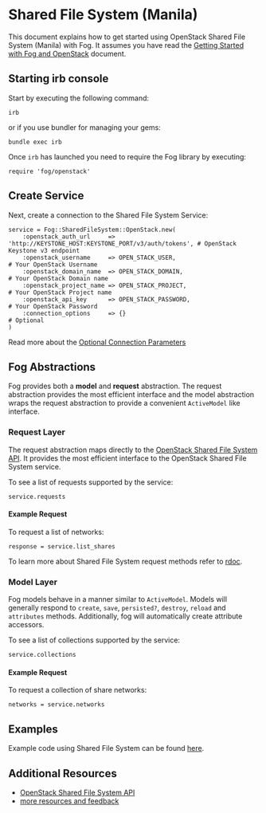 # Shared File System (Manila)

This document explains how to get started using OpenStack Shared File System (Manila) with Fog. It assumes you have read the [Getting Started with Fog and OpenStack](getting_started.md) document.

## Starting irb console

Start by executing the following command:
```
irb
```

or if you use bundler for managing your gems:
```
bundle exec irb
```

Once `irb` has launched you need to require the Fog library by executing:
```
require 'fog/openstack'
```
## Create Service

Next, create a connection to the Shared File System Service:
```
service = Fog::SharedFileSystem::OpenStack.new(
	:openstack_auth_url     => 'http://KEYSTONE_HOST:KEYSTONE_PORT/v3/auth/tokens', # OpenStack Keystone v3 endpoint
	:openstack_username     => OPEN_STACK_USER,                                     # Your OpenStack Username
	:openstack_domain_name  => OPEN_STACK_DOMAIN,                                   # Your OpenStack Domain name
	:openstack_project_name => OPEN_STACK_PROJECT,                                  # Your OpenStack Project name
	:openstack_api_key      => OPEN_STACK_PASSWORD,                                 # Your OpenStack Password
	:connection_options     => {}                                                   # Optional
)
```

Read more about the [Optional Connection Parameters](common/connection_params.md)

## Fog Abstractions

Fog provides both a **model** and **request** abstraction. The request abstraction provides the most efficient interface and the model abstraction wraps the request abstraction to provide a convenient `ActiveModel` like interface.

### Request Layer

The request abstraction maps directly to the [OpenStack Shared File System API](http://developer.openstack.org/api-ref/shared-file-systems). It provides the most efficient interface to the OpenStack Shared File System service.

To see a list of requests supported by the service:
```
service.requests
```

#### Example Request

To request a list of networks:
```
response = service.list_shares
```

To learn more about Shared File System request methods refer to [rdoc](http://www.rubydoc.info/gems/fog-openstack/Fog/SharedFileSystem/OpenStack/Real).

### Model Layer

Fog models behave in a manner similar to `ActiveModel`. Models will generally respond to `create`, `save`,  `persisted?`, `destroy`, `reload` and `attributes` methods. Additionally, fog will automatically create attribute accessors.

To see a list of collections supported by the service:
```
service.collections
```

#### Example Request

To request a collection of share networks:
```
networks = service.networks
```

## Examples

Example code using Shared File System can be found [here](https://github.com/fog/fog-openstack/tree/master/examples/share).

## Additional Resources

* [OpenStack Shared File System API](http://developer.openstack.org/api-ref/shared-file-systems/)
* [more resources and feedback](common/resources.md)
